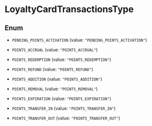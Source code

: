 

# LoyaltyCardTransactionsType

## Enum


* `PENDING_POINTS_ACTIVATION` (value: `"PENDING_POINTS_ACTIVATION"`)

* `POINTS_ACCRUAL` (value: `"POINTS_ACCRUAL"`)

* `POINTS_REDEMPTION` (value: `"POINTS_REDEMPTION"`)

* `POINTS_REFUND` (value: `"POINTS_REFUND"`)

* `POINTS_ADDITION` (value: `"POINTS_ADDITION"`)

* `POINTS_REMOVAL` (value: `"POINTS_REMOVAL"`)

* `POINTS_EXPIRATION` (value: `"POINTS_EXPIRATION"`)

* `POINTS_TRANSFER_IN` (value: `"POINTS_TRANSFER_IN"`)

* `POINTS_TRANSFER_OUT` (value: `"POINTS_TRANSFER_OUT"`)



